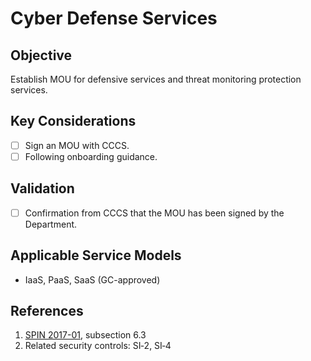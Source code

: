 # Cyber Defense Services

## Objective

Establish MOU for defensive services and threat monitoring protection services.

## Key Considerations

* [ ] Sign an MOU with CCCS.
* [ ] Following onboarding guidance.

## Validation

* [ ] Confirmation from CCCS that the MOU has been signed by the Department. 

## Applicable Service Models

* IaaS, PaaS, SaaS (GC-approved)

## References

1. [SPIN 2017-01](https://www.canada.ca/en/treasury-board-secretariat/services/access-information-privacy/security-identity-management/direction-secure-use-commercial-cloud-services-spin.html), subsection 6.3
2. Related security controls: SI‑2, SI‑4
